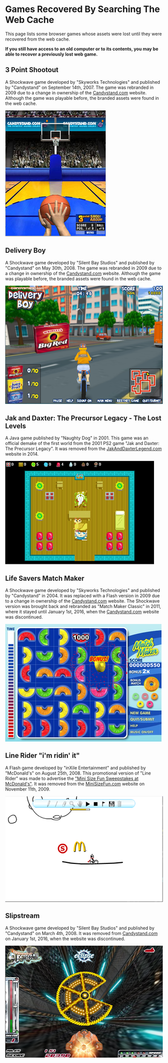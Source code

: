 # Games Recovered By Searching The Web Cache

This page lists some browser games whose assets were lost until they were recovered from the web cache.

**If you still have access to an old computer or to its contents, you may be able to recover a previously lost web game.**

## 3 Point Shootout

A Shockwave game developed by "Skyworks Technologies" and published by "Candystand" on September 14th, 2007. The game was rebranded in 2009 due to a change in ownership of the [Candystand.com](https://web.archive.org/web/20081105135625/http://www.candystand.com/play.do?id=18202) website. Although the game was playable before, the branded assets were found in the web cache.

![A screenshot of the "3 Point Shootout" web game.](Images/3_point_shootout.png)

## Delivery Boy

A Shockwave game developed by "Silent Bay Studios" and published by "Candystand" on May 30th, 2008. The game was rebranded in 2009 due to a change in ownership of the [Candystand.com](https://web.archive.org/web/20081106055129/http://www.candystand.com/play.do?id=18322) website. Although the game was playable before, the branded assets were found in the web cache.

![A screenshot of the "Delivery Boy" web game.](Images/delivery_boy.png)

## Jak and Daxter: The Precursor Legacy - The Lost Levels

A Java game published by "Naughty Dog" in 2001. This game was an official demake of the first world from the 2001 PS2 game "Jak and Daxter: The Precursor Legacy". It was removed from the [JakAndDaxterLegend.com](https://web.archive.org/web/20080729235026/http://www.jakanddaxterlegend.com/) website in 2014.

![A screenshot of the "Jak and Daxter: The Precursor Legacy - The Lost Levels" web game.](Images/jak_and_daxter_the_precursor_legacy_the_lost_levels.png)

## Life Savers Match Maker

A Shockwave game developed by "Skyworks Technologies" and published by "Candystand" in 2004. It was replaced with a Flash version in 2009 due to a change in ownership of the [Candystand.com](https://web.archive.org/web/20081127160151/http://www.candystand.com/play.do?id=17950) website. The Shockwave version was brought back and rebranded as "Match Maker Classic" in 2011, where it stayed until January 1st, 2016, when the [Candystand.com](https://web.archive.org/web/20120504000145/http://www.candystand.com/play/match-maker-classic) website was discontinued.

![A screenshot of the "Life Savers Match Maker" web game.](Images/life_savers_match_maker.png)

## Line Rider "i'm ridin' it"

A Flash game developed by "inXile Entertainment" and published by "McDonald's" on August 25th, 2008. This promotional version of "Line Rider" was made to advertise the ["Mini Size Fun Sweepstakes at McDonald's"](https://www.sweepstakesmag.com/video-games/mini-size-fun-sweepstakes-at-mcdonalds/). It was removed from the [MiniSizeFun.com](https://web.archive.org/web/20090204210827/http://minisizefun.com/) website on November 11th, 2009.

![A screenshot of the "Line Rider "i'm ridin' it"" web game.](Images/line_rider_im_ridin_it.png)

## Slipstream

A Shockwave game developed by "Silent Bay Studios" and published by "Candystand" on March 4th, 2008. It was removed from [Candystand.com](https://web.archive.org/web/20100301190013/http://www.candystand.com/play/slipstream) on January 1st, 2016, when the website was discontinued.

![A screenshot of the "Slipstream" web game.](Images/slipstream.png)